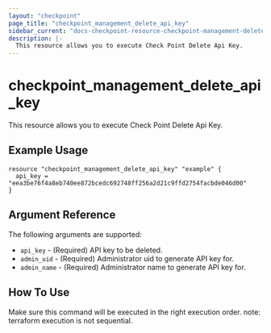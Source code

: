 ```yaml
---
layout: "checkpoint"
page_title: "checkpoint_management_delete_api_key"
sidebar_current: "docs-checkpoint-resource-checkpoint-management-delete-api-key"
description: |-
  This resource allows you to execute Check Point Delete Api Key.
---
```


# checkpoint_management_delete_api_key

This resource allows you to execute Check Point Delete Api Key.

## Example Usage


```hcl
resource "checkpoint_management_delete_api_key" "example" {
  api_key = "eea3be76f4a8eb740ee872bcedc692748ff256a2d21c9ffd2754facbde046d00"
}
```

## Argument Reference

The following arguments are supported:

* `api_key` - (Required) API key to be deleted. 
* `admin_uid` - (Required) Administrator uid to generate API key for. 
* `admin_name` - (Required) Administrator name to generate API key for. 


## How To Use
Make sure this command will be executed in the right execution order. 
note: terraform execution is not sequential.  

